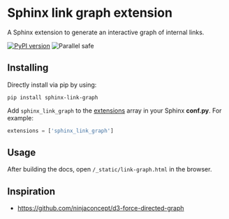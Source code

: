 # Sphinx link graph extension

A Sphinx extension to generate an interactive graph of internal links.

[![PyPI version](https://img.shields.io/pypi/v/sphinx-link-graph.svg)](https://pypi.python.org/pypi/sphinx-link-graph)
![Parallel safe](https://img.shields.io/badge/parallel%20safe-false-red)

## Installing

Directly install via pip by using:

```
pip install sphinx-link-graph
```

Add `sphinx_link_graph` to the [extensions](https://www.sphinx-doc.org/en/master/usage/configuration.html#confval-extensions) array in your Sphinx **conf.py**.
For example:

```python
extensions = ['sphinx_link_graph']
```

## Usage

After building the docs, open `/_static/link-graph.html` in the browser.

## Inspiration

- https://github.com/ninjaconcept/d3-force-directed-graph
